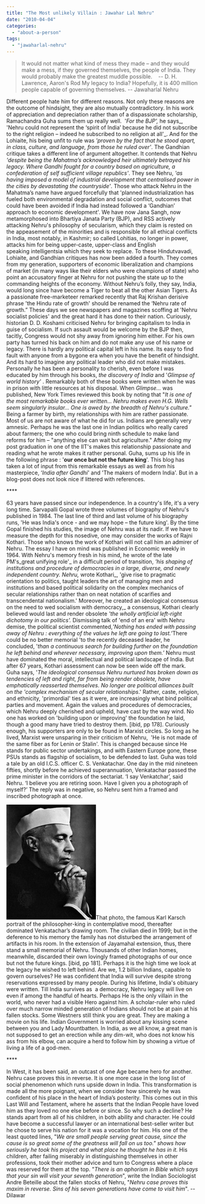 ```yaml
---
title: "The Most unlikely Villain : Jawahar Lal Nehru"
date: "2010-04-04"
categories: 
  - "about-a-person"
tags: 
  - "jawaharlal-nehru"
---
```


> It would not matter what kind of mess they made – and they would make a mess, if they governed themselves, the people of India. They would probably make the greatest muddle possible.    -- D. H. Lawrence, Aaron's Rod My legacy to India? Hopefully, it is 400 million people capable of governing themselves. -- Jawaharlal Nehru

Different people hate him for different reasons. Not only these reasons are the outcome of hindsight, they are also mutually contradictory. In his work of appreciation and depreciation rather than of a dispassionate scholarship, Ramachandra Guha sums them up really well.  '_For the BJP',_ he says_, 'Nehru could not represent the ‘spirit of India’ because he did not subscribe to the right religion – indeed he subscribed to no religion at all'_. And for the Lohiaite, his being unfit to rule was _'proven by the fact that he stood apart, in class, culture, and language, from those he ruled over'_. The Gandhian critique takes a different line of argument altogether. It contends that Nehru _'despite being the Mahatma’s acknowledged heir ultimately betrayed his legacy. Where Gandhi fought for a country based on agriculture, a confederation of self sufficient village republics'_. They see Nehru, _'as having imposed a model of industrial development that centralised power in the cities by devastating the countryside'_. Those who attack Nehru in the Mahatma’s name have argued forcefully that 'planned industrialization has fueled both environmental degradation and social conflict, outcomes that could have been avoided if India had instead followed a ‘Gandhian’ approach to economic development'. We have now Jana Sangh, now metamorphosed into Bhartiya Janata Party (BJP), and RSS actively attacking Nehru's philosophy of secularism, which they claim is rested on the appeasement of the minorities and is responsible for all ethical conflicts in India, most notably, in Kashmir; so called Lohitias, no longer in power, attacks him for being upper-caste, upper-class and English speaking intelligentsia which they seek to replace. To these Hindutvavadi, Lohiaite, and Gandhian critiques has now been added a fourth. They comes from my generation, supporters of economic liberalization and champions of market (in many ways like their elders who were champions of state) who point an accusatory finger at Nehru for not pushing the state up to the commanding heights of the economy. Without Nehru’s folly, they say, India, would long since have become a Tiger to beat all the other Asian Tigers. As a passionate free-marketeer remarked recently that Raj Krishan derisive phrase 'the Hindu rate of growth' should be renamed the ‘Nehru rate of growth.” These days we see newspapers and magazines scoffing at 'Nehru socialist policies' and the great hard it has done to their nation. Curiously, historian D. D. Koshami criticised Nehru for bringing capitalism to India in guise of socialism. If such assault would be welcome by the BJP then, tacitly, Congress would not shy away from ignoring him either. For his own party has turned his back on him and do not make any use of his name or legacy. There is hardly any political capital left in his name. Its easy to find fault with anyone from a bygone era when you have the benefit of hindsight. And its hard to imagine any political leader who did not make mistakes. Personally he has been a personality to cherish, even before I was educated by him through his books, _the discovery of India_ and '_Glimpse of world history'_ . Remarkably both of these books were written when he was in prison with little resources at his disposal. When _Glimpse…_ was published, New York Times reviewed this book by noting that "_It is one of the most remarkable books ever written... Nehru makes even H.G. Wells seem singularly insular... One is awed by the breadth of Nehru's culture."_ Being a farmer by birth, my relationships with him are rather passionate. Most of us are not aware of what he did for us. Indians are generally very amnesic. Perhaps he was the last one in Indian politics who really cared about farmers; the one who could bring ninth schedule to make land reforms for him – "anything else can wait but agriculture." After doing my post graduation in one of the IIT's makes this relationship passionate and reading what he wrote makes it rather personal. Guha, sums up his life in the following phrase : '**our once but not the future king**'. This blog has taken a lot of input from this remarkable essays as well as from his masterpiece, ‘_India after Gandhi_' and 'The makers of modern India'. But in a blog-post does not look nice if littered with references.

\*\*\*\*

63 years have passed since our independence. In a country's life, it's a very long time. Sarvapalli Gopal wrote three volumes of biography of Nehru's published in 1984. The last line of third and last volume of his biography runs, 'He was India's once - and we may hope – the future king'. By the time Gopal finished his studies, the image of Nehru was at its nadir. If we have to measure the depth for this nosedive, one may consider the works of Rajni Kothari. Those who knows the work of Kothari will not call him an admirer of Nehru. The essay I have on mind was published in Economic weekly in 1964. With Nehru's memory fresh in his mind, he wrote of the late PM's_great unifying role'_ in a difficult period of transition, _'his shaping of institutions and procedure of democracies in a large, diverse, and newly independent country. Nehru,_ wrote Kothari_, 'give rise to pragmatic orientation to politics, taught leaders the art of managing men and institutions and based political solidarity on the complex mechanics of secular relationships rather than on neat notation of scarifies and transcendental nationalism.' Moreover, he created an ideological consensus on the need to wed socialism with democracy,_ a consensus, Kothari clearly believed would last and render obsolete _'the wholly artificial left-right dichotomy in our politics'._ Dismissing talk of 'end of an era' with Nehru demise, the political scientist commented,_'Nothing has ended with passing away of Nehru : everything of the values he left are going to last._‘There could be no better memorial 'to the recently deceased leader, he concluded, '_than a continuous search for building further on the foundation he left behind and wherever necessary, improving upon them.'_ Nehru must have dominated the moral, intellectual and political landscape of India. But after 67 years, Kothari assessment can now be seen wide off the mark. Guha says, '_The ideological consensus Nehru nurtured has broken down as tendencies of left and right, far from being render obsolete, have emphatically reasserted themselves. No longer are political alliances built on the 'complex mechanism of secular relationships_.' Rather, caste, religion, and ethnicity, 'primordial' ties as it were, are increasingly what bind political parties and movement. Again the values and procedures of democracies, which Nehru deeply cherished and upheld, have cast by the way wind. No one has worked on 'building upon or improving' the foundation he laid, though a good many have tried to destroy them. \[ibid, pp 178\]. Curiously enough, his supporters are only to be found in Marxist circles. So long as he lived, Marxist were unsparing in their criticism of Nehru,  'He is not made of the same fiber as for Lenin or Stalin'. This is changed because since He stands for public sector undertakings, and with Eastern Europe gone, these PSUs stands as flagship of socialism, to be defended to last. Guha was told a tale by an old I.C.S. officer C. S. Venkatachar. One day in the mid nineteen fifties, shortly before he achieved superannuation, Venkatachar passed the prime minister in the corridors of the sectariat. ‘I say Venkatchar’, said Nehru. ‘I believe you are retiring soon. Have I given you a photograph of myself?’ The reply was in negative, so Nehru sent him a framed and inscribed photograph at once.

[![](images/9849-004-75880243.jpg)](http://media-2.web.britannica.com/eb-media/49/9849-004-75880243.jpg)That photo, the famous Karl Karsch portrait of the philosopher-king in contemplative mood, thereafter dominated Venkatachar’s drawing room. The civilian died in 1999; but in the deference to his memory the family has not disturbed the arrangement of artifacts in his room. In the extension of Jayamahal extension, thus, there stand a small memorial of Nehru. Thousands of other Indian homes, meanwhile, discarded their own lovingly framed photographs of our once but not the future kings. \[ibid, pp 181\]. Perhaps it is the high time we look at the legacy he wished to left behind. Are we, 1.2 billion Indians, capable to govern ourselves? He was confident that India will survive despite strong reservations expressed by many people. During his lifetime, India's obituary were written. Till India survives as  a democracy, Nehru legacy will live on even if among the handful of hearts. Perhaps He is the only villain in the world, who never had a visible Hero against him. A scholar-ruler who ruled over much narrow minded generation of Indians should not be at pain at his fallen stocks. Some Westners still think you are great. They are making a movie on his life. Indian Government is worried about any kissing scene between you and Lady Mountbatten. In India, as we all know, a great man is not supposed to get an erection while any dim-wit, who does not know his ass from his elbow, can acquire a herd to follow him by showing a virtue of living a life of a god-men.

\*\*\*\*

In West, it has been said, an outcast of one Age became hero for another. Nehru case proves this in reverse. It is one more case in the long list of social phenomenon which runs upside down in India. This transformation is made all the more poignant, when we consider how sincerely he was confident of his place in the heart of India’s posterity. This comes out in this Last Will and Testament, where he asserts that the Indian People have loved him as they loved no one else before or since. So why such a decline? He stands apart from all of his children, in both ability and character. He could have become a successful lawyer or an international best-seller writer but he chose to serve his nation for it was a vocation for him. His one of the least quoted lines, "_We are small people serving great cause, since the cause is so great some of the greatness will fall on us too." shows how seriously he took his project and what place he thought he has in it._ His children, after failing miserably in distinguishing themselves in other professions, took their mother advice and turn to Congress where a place was reserved for them at the top. "_There is an aphorism in Bible which says that your sin will visit your seventh generation_", write the Indian Sociologist Andre Beteille about the fallen stocks of Nehru, "_Nehru case proves this maxim in reverse. Sins of his seven generations have come to visit him_". -- Dilawar
